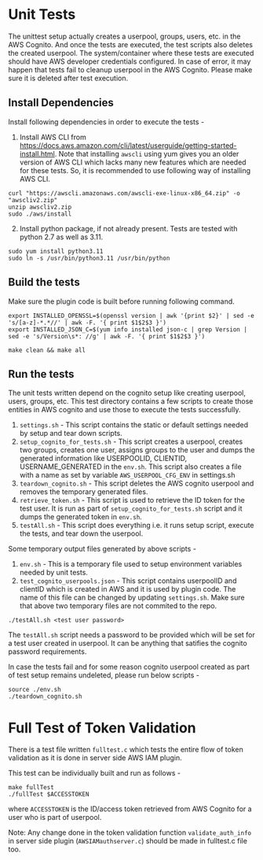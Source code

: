 # Unit Tests

The unittest setup actually creates a userpool, groups, users, etc. in the AWS Cognito. And once the tests are executed, the test scripts also deletes the created userpool. The system/container where these tests are executed should have AWS developer credentials configured. In case of error, it may happen that tests fail to cleanup userpool in the AWS Cognito. Please make sure it is deleted after test execution.


## Install Dependencies

Install following dependencies in order to execute the tests -

1. Install AWS CLI from https://docs.aws.amazon.com/cli/latest/userguide/getting-started-install.html. Note that installing `awscli` using yum gives you an older version of AWS CLI which lacks many new features which are needed for these tests. So, it is recommended to use following way of installing AWS CLI. 

```shell
curl "https://awscli.amazonaws.com/awscli-exe-linux-x86_64.zip" -o "awscliv2.zip"
unzip awscliv2.zip
sudo ./aws/install
```

2. Install python package, if not already present. Tests are tested with python 2.7 as well as 3.11.

```shell
sudo yum install python3.11
sudo ln -s /usr/bin/python3.11 /usr/bin/python
```

## Build the tests

Make sure the plugin code is built before running following command.

```shell
export INSTALLED_OPENSSL=$(openssl version | awk '{print $2}' | sed -e 's/[a-z]-*.*//' | awk -F. '{ print $1$2$3 }')
export INSTALLED_JSON_C=$(yum info installed json-c | grep Version | sed -e 's/Version\s*: //g' | awk -F. '{ print $1$2$3 }')

make clean && make all
```

## Run the tests

The unit tests written depend on the cognito setup like creating userpool, users, groups, etc. This test directory contains a few scripts to create those entities in AWS cognito and use those to execute the tests successfully.
1. `settings.sh` - This script contains the static or default settings needed by setup and tear down scripts.
2. `setup_cognito_for_tests.sh` - This script creates a userpool, creates two groups, creates one user, assigns groups to the user and dumps the generated information like USERPOOLID, CLIENTID, USERNAME_GENERATED in the `env.sh`. This script also creates a file with a name as set by variable `AWS_USERPOOL_CFG_ENV` in settings.sh
3. `teardown_cognito.sh` - This script deletes the AWS cognito userpool and removes the temporary generated files.
4. `retrieve_token.sh` - This script is used to retrieve the ID token for the test user. It is run as part of `setup_cognito_for_tests.sh` script and it dumps the generated token in `env.sh`.
5. `testAll.sh` - This script does everything i.e. it runs setup script, execute the tests, and tear down the userpool.

Some temporary output files generated by above scripts -
1. `env.sh` - This is a temporary file used to setup environment variables needed by unit tests.
2. `test_cognito_userpools.json` - This script contains userpoolID and clientID which is created in AWS and it is used by plugin code. The name of this file can be changed by updating `settings.sh`.
Make sure that above two temporary files are not commited to the repo.


```shell
./testAll.sh <test user password>
```

The `testAll.sh` script needs a password to be provided which will be set for a test user created in userpool. It can be anything that satifies the cognito password requirements.

In case the tests fail and for some reason cognito userpool created as part of test setup remains undeleted, please run below scripts -

```shell
source ./env.sh
./teardown_cognito.sh
```

# Full Test of Token Validation
There is a test file written `fulltest.c` which tests the entire flow of token validation as it is done in server side AWS IAM plugin.

This test can be individually built and run as follows -

```shell
make fullTest
./fullTest $ACCESSTOKEN
```

where `ACCESSTOKEN` is the ID/access token retrieved from AWS Cognito for a user who is part of userpool.

Note: Any change done in the token validation function `validate_auth_info` in server side plugin (`AWSIAMauthserver.c`) should be made in fulltest.c file too.
